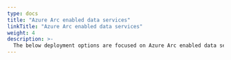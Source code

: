 ```yaml
---
type: docs
title: "Azure Arc enabled data services"
linkTitle: "Azure Arc enabled data services"
weight: 4
description: >-
  The below deployment options are focused on Azure Arc enabled data services. They are designed to quickly spin up a new Kubernetes cluster and deploy Azure Arc enabled data services that are ready to be projected in Azure Arc and ready for use with Azure native tooling.
---
```


